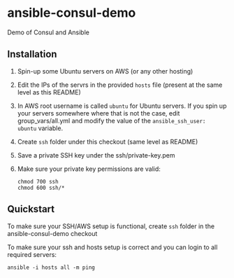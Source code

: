 # ansible-consul-demo
Demo of Consul and Ansible

## Installation

1. Spin-up some Ubuntu servers on AWS (or any other hosting)
1. Edit the IPs of the servrs in the provided `hosts` file (present at the 
same level as this README)
1. In AWS root username is called `ubuntu` for Ubuntu servers. If you spin
up your servers somewhere where that is not the case, edit group_vars/all.yml
and modify the value of the `ansible_ssh_user: ubuntu` variable.
1. Create `ssh` folder under this checkout (same level as README)
1. Save a private SSH key under the ssh/private-key.pem
1. Make sure your private key permissions are valid:
  
       chmod 700 ssh
       chmod 600 ssh/*

## Quickstart

To make sure your SSH/AWS setup is functional, create `ssh` folder in the
ansible-consul-demo checkout

To make sure your ssh and hosts setup is correct and you can login to all 
required servers:

```console
ansible -i hosts all -m ping
```